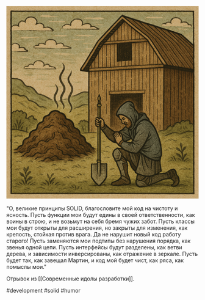 ![alt text](Молитва-SOLID.png)

"О, великие принципы SOLID, благословите мой код на чистоту и ясность. Пусть функции мои будут едины в своей ответственности, как воины в строю, и не возьмут на себя бремя чужих забот. Пусть классы мои будут открыты для расширения, но закрыты для изменения, как крепость, стойкая против врага. Да не нарушит новый код работу старого! Пусть заменяются мои подтипы без нарушения порядка, как звенья одной цепи. Пусть интерфейсы будут разделены, как ветви дерева, и зависимости инверсированы, как отражение в зеркале. Пусть будет так, как завещал Мартин, и код мой будет чист, как ряса, как помыслы мои."

Отрывок из [[Современные идолы разработки]].

#development #solid #humor